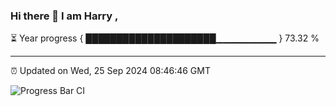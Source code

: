 ### Hi there 👋 I am Harry , 

⏳ Year progress { █████████████████████▁▁▁▁▁▁▁▁▁ } 73.32 %

---

⏰ Updated on Wed, 25 Sep 2024 08:46:46 GMT

![Progress Bar CI](https://github.com/duykhang68/duykhang68/workflows/Progress%20Bar%20CI/badge.svg)
